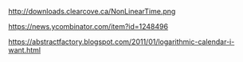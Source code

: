 http://downloads.clearcove.ca/NonLinearTime.png

https://news.ycombinator.com/item?id=1248496

https://abstractfactory.blogspot.com/2011/01/logarithmic-calendar-i-want.html